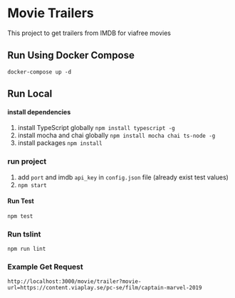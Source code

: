 # Movie Trailers

This project to get trailers from IMDB for viafree movies 

## Run Using Docker Compose
`docker-compose up -d`

## Run Local
#### install dependencies

1. install TypeScript globally `npm install typescript -g`
2. install mocha and chai globally `npm install mocha chai ts-node -g`
3. install packages `npm install`

### run project 
1. add `port` and imdb `api_key` in `config.json` file (already exist test values)
2. `npm start`

#### Run Test
`npm test`

### Run tslint
`npm run lint`

### Example Get Request
```
http://localhost:3000/movie/trailer?movie-url=https://content.viaplay.se/pc-se/film/captain-marvel-2019
```